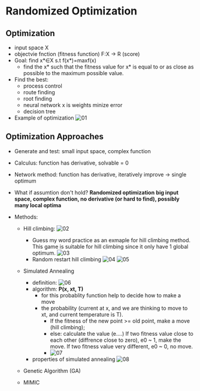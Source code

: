# Randomized Optimization

## Optimization
- input space X
- objectvie fnction (fitness function) F:X -> R (score)
- Goal: find x*∈X s.t f(x*)=maxf(x)
	- find the x* such that the fitness value for x* is equal to or as close as possible to the maximum possible value.
- Find the best:
	- process control
	- route finding
	- root finding
	- neural network x is weights minize error
	- decision tree
- Example of optimization
![01](https://raw.githubusercontent.com/suereey/ML7641_Fall2021_StudyNotes/main/Screenshot/SL11/01.PNG)

## Optimization Approaches
- Generate and test: small input space, complex function
- Calculus: function has derivative, solvable = 0
- Network method: function has derivative, iteratively improve -> single optimum
- What if assumtion don't hold? **Randomized optimization**
	**big input space, complex function, no derivative (or hard to find), possibly many local optima**

- Methods:
    - Hill climbing:
        ![02](https://raw.githubusercontent.com/suereey/ML7641_Fall2021_StudyNotes/main/Screenshot/SL11/02.PNG)
        - Guess my word practice as an exmaple for hill climbing method. This game is suitable for hill climbing since it only have 1 global optimum.
            ![03](https://raw.githubusercontent.com/suereey/ML7641_Fall2021_StudyNotes/main/Screenshot/SL11/03.PNG)
        - Random restart hill climbing
            ![04](https://raw.githubusercontent.com/suereey/ML7641_Fall2021_StudyNotes/main/Screenshot/SL11/04.PNG)
            ![05](https://raw.githubusercontent.com/suereey/ML7641_Fall2021_StudyNotes/main/Screenshot/SL11/05.PNG)
    - Simulated Annealing
        - definition:
            ![06](https://raw.githubusercontent.com/suereey/ML7641_Fall2021_StudyNotes/main/Screenshot/SL11/06.PNG)
        - algorithm: **P(x, xt, T)**
            - for this probablity function help to decide how to make a move
            - the probability (current at x, and we are thinking to move to xt, and current temperature is T). 
                - If the fitness of the new point >= old point, make a move (hill climbing); 
                - else: calculate the value (e....) If two fitness value close to each other (diffrence close to zero), e0 ~ 1, make the move. If two fitness value very different, e0 ~ 0, no move.
                - ![07](https://raw.githubusercontent.com/suereey/ML7641_Fall2021_StudyNotes/main/Screenshot/SL11/07.PNG)
        - properties of simulated annealing
            ![08](https://raw.githubusercontent.com/suereey/ML7641_Fall2021_StudyNotes/main/Screenshot/SL11/08.PNG)
    - Genetic Algorithm (GA)

    - MIMIC